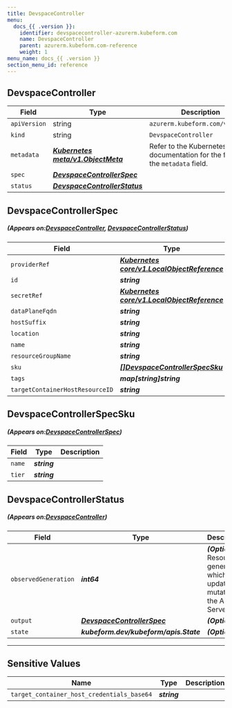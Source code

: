 ```yaml
---
title: DevspaceController
menu:
  docs_{{ .version }}:
    identifier: devspacecontroller-azurerm.kubeform.com
    name: DevspaceController
    parent: azurerm.kubeform.com-reference
    weight: 1
menu_name: docs_{{ .version }}
section_menu_id: reference
---
```


## DevspaceController
| Field | Type | Description |
| ------ | ----- | ----------- |
| `apiVersion` | string | `azurerm.kubeform.com/v1alpha1` |
|    `kind` | string | `DevspaceController` |
| `metadata` | ***[Kubernetes meta/v1.ObjectMeta](https://kubernetes.io/docs/reference/generated/kubernetes-api/v1.13/#objectmeta-v1-meta)***|Refer to the Kubernetes API documentation for the fields of the `metadata` field.|
| `spec` | ***[DevspaceControllerSpec](#DevspaceControllerSpec)***||
| `status` | ***[DevspaceControllerStatus](#DevspaceControllerStatus)***||
## DevspaceControllerSpec
##### (Appears on:[DevspaceController](#DevspaceController), [DevspaceControllerStatus](#DevspaceControllerStatus))
| Field | Type | Description |
| ------ | ----- | ----------- |
| `providerRef` | ***[Kubernetes core/v1.LocalObjectReference](https://kubernetes.io/docs/reference/generated/kubernetes-api/v1.13/#localobjectreference-v1-core)***||
| `id` | ***string***||
| `secretRef` | ***[Kubernetes core/v1.LocalObjectReference](https://kubernetes.io/docs/reference/generated/kubernetes-api/v1.13/#localobjectreference-v1-core)***||
| `dataPlaneFqdn` | ***string***| ***(Optional)*** |
| `hostSuffix` | ***string***||
| `location` | ***string***||
| `name` | ***string***||
| `resourceGroupName` | ***string***||
| `sku` | ***[[]DevspaceControllerSpecSku](#DevspaceControllerSpecSku)***||
| `tags` | ***map[string]string***| ***(Optional)*** |
| `targetContainerHostResourceID` | ***string***||
## DevspaceControllerSpecSku
##### (Appears on:[DevspaceControllerSpec](#DevspaceControllerSpec))
| Field | Type | Description |
| ------ | ----- | ----------- |
| `name` | ***string***||
| `tier` | ***string***||
## DevspaceControllerStatus
##### (Appears on:[DevspaceController](#DevspaceController))
| Field | Type | Description |
| ------ | ----- | ----------- |
| `observedGeneration` | ***int64***| ***(Optional)*** Resource generation, which is updated on mutation by the API Server.|
| `output` | ***[DevspaceControllerSpec](#DevspaceControllerSpec)***| ***(Optional)*** |
| `state` | ***kubeform.dev/kubeform/apis.State***| ***(Optional)*** |
---
## Sensitive Values
| Name | Type | Description |
|------|------|-------------|
| `target_container_host_credentials_base64` | ***string*** ||
